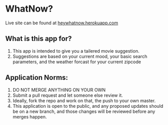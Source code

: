 # WhatNow?
Live site can be found at [heywhatnow.herokuapp.com](http://heywhatnow.herokuapp.com/)

## What is this app for?
1. This app is intended to give you a tailered movie suggestion.
2. Suggestions are based on your current mood, your basic search parameters, and the weather forcast for your current zipcode

## Application Norms:
1. DO NOT MERGE ANYTHING ON YOUR OWN
2. Submit a pull request and let someone else review it.
3. Ideally, fork the repo and work on that, the push to your own master.
4. This application is open to the public, and any proposed updates should be on a new branch, and those changes will be reviewed before any merges happen.
